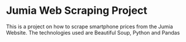 # Jumia Web Scraping Project

This is a project on how to scrape smartphone prices from the Jumia Website.
The technologies used are Beautiful Soup, Python and Pandas
